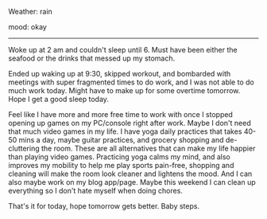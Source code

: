 Weather: rain

mood: okay

---

Woke up at 2 am and couldn't sleep until 6. Must have been either the seafood or the drinks that messed up my stomach.

Ended up waking up at 9:30, skipped workout, and bombarded with meetings with super fragmented times to do work, and I was not able to do much work today. Might have to make up for some overtime tomorrow. Hope I get a good sleep today.

Feel like I have more and more free time to work with once I stopped opening up games on my PC/console right after work. Maybe I don't need that much video games in my life. I have yoga daily practices that takes 40-50 mins a day, maybe guitar practices, and grocery shopping and de-cluttering the room. These are all alternatives that can make my life happier than playing video games. Practicing yoga calms my mind, and also improves my mobility to help me play sports pain-free, shopping and cleaning will make the room look cleaner and lightens the mood. And I can also maybe work on my blog app/page. Maybe this weekend I can clean up everything so I don't hate myself when doing chores.

That's it for today, hope tomorrow gets better. Baby steps.
